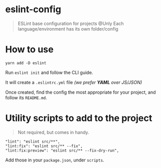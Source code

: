 # eslint-config

> ESLint base configuration for projects @Unly
> Each language/environment has its own folder/config

# How to use

`yarn add -D eslint`

Run `eslint init` and follow the CLI guide.

It will create a `.eslintrc.yml` file _(we prefer **YAML** over JS/JSON)_

Once created, find the config the most appropriate for your project, and follow its `README.md`.

# Utility scripts to add to the project

> Not required, but comes in handy.

```
"lint": "eslint src/**",
"lint:fix": "eslint src/** --fix",
"lint:fix:preview": "eslint src/** --fix-dry-run",
```

Add those in your `package.json`, under `scripts`.
